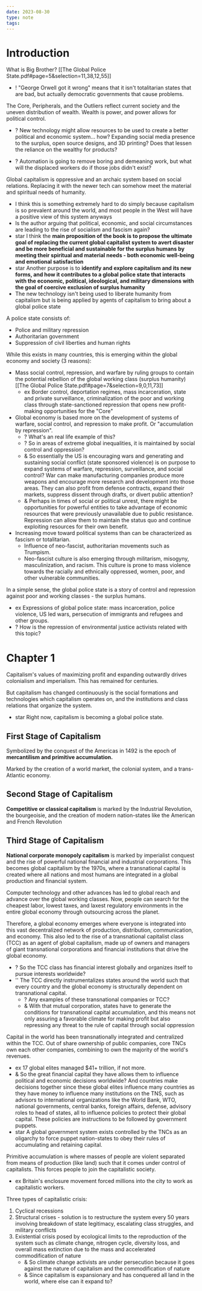 ```yaml
---
date: 2023-08-30
type: note
tags: 
---
```


# Introduction
What is Big Brother? [[The Global Police State.pdf#page=5&selection=11,38,12,55]]

- ! "George Orwell got it wrong" means that it isn't totalitarian states that are bad, but actually democratic governments that cause problems.

The Core, Peripherals, and the Outliers reflect current society and the uneven distribution of wealth. Wealth is power, and power allows for political control.

- ? New technology might allow resources to be used to create a better political and economic system... how? Expanding social media presence to the surplus, open source designs, and 3D printing? Does that lessen the reliance on the wealthy for products?

- ? Automation is going to remove boring and demeaning work, but what will the displaced workers do if those jobs didn't exist?

Global capitalism is oppressive and an archaic system based on social relations. Replacing it with the newer tech can somehow meet the material and spiritual needs of humanity.
- I think this is something extremely hard to do simply because capitalism is so prevalent around the world, and most people in the West will have a positive view of this system anyways
- Is the author arguing that political, economic, and social circumstances are leading to the rise of socialism and fascism again?
- star I think the **main proposition of the book is to propose the ultimate goal of replacing the current global capitalist system to avert disaster and be more beneficial and sustainable for the surplus humans by meeting their spiritual and material needs - both economic well-being and emotional satisfaction**
- star Another purpose is to **identify and explore capitalism and its new forms, and how it contributes to a global police state that interacts with the economic, political, ideological, and military dimensions with the goal of coercive exclusion of surplus humanity**
- The new technology isn't being used to liberate humanity from capitalism but is being applied by agents of capitalism to bring about a global police state

A police state consists of:
- Police and military repression
- Authoritarian government
- Suppression of civil liberties and human rights

While this exists in many countries, this is emerging within the global economy and society (3 reasons):
- Mass social control, repression, and warfare by ruling groups to contain the potential rebellion of the global working class (surplus humanity) [[The Global Police State.pdf#page=7&selection=9,0,11,73]]
	- ex Border control, deportation regimes, mass incarceration, state and private surveillance, criminalization of the poor and working class through state-sanctioned repression that opens new profit-making opportunities for the "Core"
- Global economy is based more on the development of systems of warfare, social control, and repression to make profit. Or "accumulation by repression".
	- ? What's an real life example of this?
	- ? So in areas of extreme global inequalities, it is maintained by social control and oppression?
	- & So essentially the US is encouraging wars and generating and sustaining social conflict (state sponsored violence) is on purpose to expand systems of warfare, repression, surveillance, and social control? War can make manufacturing companies produce more weapons and encourage more research and development into those areas. They can also profit from defense contracts, expand their markets, suppress dissent through drafts, or divert public attention?
	- & Perhaps in times of social or political unrest, there might be opportunities for powerful entities to take advantage of economic resources that were previously unavailable due to public resistance. Repression can allow them to maintain the status quo and continue exploiting resources for their own benefit.
- Increasing move toward political systems than can be characterized as fascism or totalitarian.
	- Influence of neo-fascist, authoritarian movements such as Trumpism.
	- Neo-fascist culture is also emerging through militarism, misogyny, masculinization, and racism. This culture is prone to mass violence towards the racially and ethnically oppressed, women, poor, and other vulnerable communities.

In a simple sense, the global police state is a story of control and repression against poor and working classes - the surplus humans.
- ex Expressions of global police state: mass incarceration, police violence, US led wars, persecution of immigrants and refugees and other groups.
- ? How is the repression of environmental justice activists related with this topic?

# Chapter 1
Capitalism's values of maximizing profit and expanding outwardly drives colonialism and imperialism. This has remained for centuries.

But capitalism has changed continuously is the social formations and technologies which capitalism operates on, and the institutions and class relations that organize the system.

- star Right now, capitalism is becoming a global police state.

## First Stage of Capitalism
Symbolized by the conquest of the Americas in 1492 is the epoch of **mercantilism and primitive accumulation.**

Marked by the creation of a world market, the colonial system, and a trans-Atlantic economy.

## Second Stage of Capitalism
**Competitive or classical capitalism** is marked by the Industrial Revolution, the bourgeoisie, and the creation of modern nation-states like the American and French Revolution

## Third Stage of Capitalism
**National corporate monopoly capitalism** is marked by imperialist conquest and the rise of powerful national financial and industrial corporations. This becomes global capitalism by the 1970s, where a transnational capital is created where all nations and most humans are integrated in a global production and financial system.

Computer technology and other advances has led to global reach and advance over the global working classes. Now, people can search for the cheapest labor, lowest taxes, and laxest regulatory environments in the entire global economy through outsourcing across the planet.

Therefore, a global economy emerges where everyone is integrated into this vast decentralized network of production, distribution, communication, and economy. This also led to the rise of a transnational capitalist class (TCC) as an agent of global capitalism, made up of owners and managers of giant transnational corporations and financial institutions that drive the global economy.
- ? So the TCC class has financial interest globally and organizes itself to pursue interests worldwide?
- '' The TCC directly instrumentalizes states around the world such that every country and the global economy is structurally dependent on transnational capital.
	- ? Any examples of these transnational companies or TCC?
	- & With that mutual corporation, states have to generate the conditions for transnational capital accumulation, and this means not only assuring a favorable climate for making profit but also repressing any threat to the rule of capital through social oppression

Capital in the world has been transnationally integrated and centralized within the TCC. Out of share ownership of public companies, core TNCs own each other companies, combining to own the majority of the world's revenues. 
- ex 17 global elites managed $41+ trillion, if not more.
- & So the great financial capital they have allows them to influence political and economic decisions worldwide? And countries make decisions together since these global elites influence many countries as they have money to influence many institutions on the TNS, such as advisors to international organizations like the World Bank, WTO, national governments, central banks, foreign affairs, defense, advisory roles to head of states, all to influence policies to protect their global capital. These policies are instructions to be followed by government puppets.
- star A global government system exists controlled by the TNCs as an oligarchy to force puppet nation-states to obey their rules of accumulating and retaining capital.

Primitive accumulation is where masses of people are violent separated from means of production (like land) such that it comes under control of capitalists. This forces people to join the capitalistic society.
- ex Britain's enclosure movement forced millions into the city to work as capitalistic workers.

Three types of capitalistic crisis:
1. Cyclical recessions
2. Structural crises - solution is to restructure the system every 50 years involving breakdown of state legitimacy, escalating class struggles, and military conflicts
3. Existential crisis posed by ecological limits to the reproduction of the system such as climate change, nitrogen cycle, diversity loss, and overall mass extinction due to the mass and accelerated commodification of nature
	- & So climate change activists are under persecution because it goes against the nature of capitalism and the commodification of nature
	- & Since capitalism is expansionary and has conquered all land in the world, where else can it expand to? 